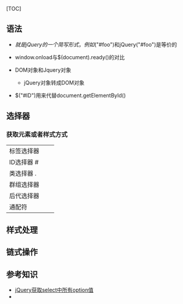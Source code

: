 [TOC]

## 语法

- $就是jQuery的一个简写形式，例如$("#foo")和jQuery("#foo")是等价的

- window.onload与$(document).ready()的对比
- DOM对象和Jquery对象
    - jQuery对象转成DOM对象
- $("#ID")用来代替document.getElementById()

## 选择器

### 获取元素或者样式方式

|            |      |      |
| ---------- | ---- | ---- |
| 标签选择器 |      |      |
| ID选择器 # |      |      |
| 类选择器 . |      |      |
| 群组选择器 |      |      |
| 后代选择器 |      |      |
| 通配符     |      |      |

## 样式处理

## 链式操作

## 参考知识

- [jQuery获取select中所有option值](https://blog.csdn.net/itmyhome1990/article/details/46816085)
- 



